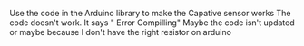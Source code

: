Use the code in the Arduino library to make the Capative sensor works
The code doesn't work. It says " Error Compilling"
Maybe the code isn't updated or maybe because I don't have the right resistor on arduino

